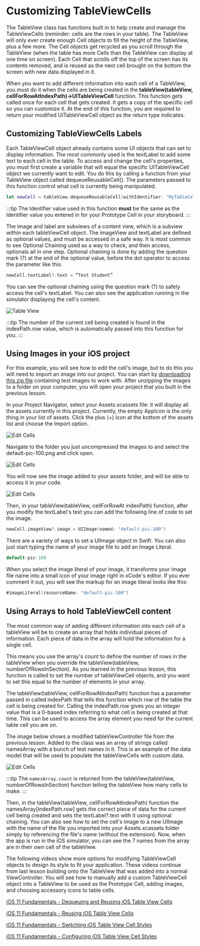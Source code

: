 # Customizing TableViewCells

The TableView class has functions built in to help create and manage the TableViewCells (reminder: cells are the rows in your table).  The TableView will only ever create enough Cell objects to fill the height of the TableView, plus a few more.  The Cell objects get recycled as you scroll through the TableView (when the table has more Cells than the TableView can display at one time on screen).  Each Cell that scrolls off the top of the screen has its contents removed, and is reused as the next cell brought on the bottom the screen with new data displayed in it.

When you want to add different information into each cell of a TableView, you must do it when the cells are being created in the **tableView(tableView, cellForRowAtIndexPath)->UITableViewCell** function.  This function gets called once for each cell that gets created.  It gets a copy of the specific cell so you can customize it.  At the end of this function, you are required to return your modified UITableViewCell object as the return type indicates.

## Customizing TableViewCells Labels

Each TableViewCell object already contains some UI objects that can set to display information.  The most commonly used is the textLabel to add some text to each cell in the table.  To access and change the cell's properties, you must first create a variable that will equal the specific UITableViewCell object we currently want to edit.  You do this by calling a function from your TableView object called dequeueReusableCell().  The parameters passed to this function control what cell is currently being manipulated.

```swift
let newCell = tableView.dequeueReusableCell(withIdentifier: "MyTableCell", for: indexPath)
```

:::tip
The Identifier value used in this function **must** be the same as the Identifier value you entered in for your Prototype Cell in your storyboard.
:::

The image and label are subviews of a content view, which is a subview within each tableViewCell object.  The imageView and textLabel are defined as optional values, and must be accessed in a safe way.  It is most common to see Optional Chaining used as a way to check, and then access, optionals all in one step.  Optional chaining is done by adding the question mark (?) at the end of the optional value, before the dot operator to access the parameter like this.

```swift
newCell.textLabel?.text = “Test Student”
```

You can see the optional chaining using the question mark (?) to safely access the cell's textLabel.  You can also see the application running in the simulator displaying the cell's content.

![Table View](/F2020/assets/img/TableViews_11B.png)

:::tip
The number of the current cell being created is found in the indexPath.row value, which is automatically passed into this function for you.
:::

## Using Images in your iOS project

For this example, you will see how to edit the cell's image, but to do this you will need to import an image into our project.  You can start by  [downloading this zip file](/F2020/assets/downloads/ImageAssets.zip) containing test images to work with.  After unzipping the images to a folder on your computer, you will open your project that you built in the previous lesson.

In your Project Navigator, select your Assets.xcassets file: it will display all the assets currently in this project.  Currently, the empty AppIcon is the only thing in your list of assets.  Click the plus (+) icon at the bottom of the assets list and choose the Import option.

![Edit Cells](/F2020/assets/img/EditCell_1.png)

Navigate to the folder you just uncompressed the images to and select the default-pic-100.png and click open.

![Edit Cells](/F2020/assets/img/EditCell_2.png)

You will now see the image added to your assets folder, and will be able to access it in your code.

![Edit Cells](/F2020/assets/img/EditCell_3.png)

Then, in your tableView(tableView, cellForRowAt indexPath) function, after you modify the textLabel's text you can add the following line of code to set the image.

```swift
newCell.imageView?.image = UIImage(named: "default-pic-100")
```

There are a variety of ways to set a UIImage object in Swift. You can also just start typing the name of your image file to add an Image Literal.

```swift
default-pic-100
```

When you select the image literal of your image, it transforms your image file name into a small icon of your image right in xCode's editor.  If you ever comment it out, you will see the markup for an image literal looks like this:

```swift
#imageLiteral(resourceName: "default-pic-100")
```

## Using Arrays to hold TableViewCell content

The most common way of adding different information into each cell of a tableView will be to create an array that holds individual pieces of information.  Each piece of data in the array will hold the information for a single cell.

This means you use the array's count to define the number of rows in the tableView when you override the tableView(tableView, numberOfRowsInSection).  As you learned in the previous lesson, this function is called to set the number of tableViewCell objects, and you want to set this equal to the number of elements in your array.

The tableView(tableView, cellForRowAtIndexPath) function has a parameter passed in called indexPath that tells this function which row of the table the cell is being created for.  Calling the indexPath.row gives you an integer value that is a 0-based index referring to what cell is being created at that time.  This can be used to access the array element you need for the current table cell you are on.

The image below shows a modified tableViewController file from the previous lesson.  Added to the class was an array of strings called namesArray with a bunch of test names in it.  This is an example of the data model that will be used to populate the tableViewCells with custom data.

![Edit Cells](/F2020/assets/img/EditCell_4.png)

:::tip
The `namesArray.count` is returned from the tableView(tableView, numberOfRowsInSection) function telling the tableView how many cells to make.
:::

Then, in the tableView(tableView, cellForRowAtIndexPath) function the namesArray[indexPath.row] gets the correct piece of data for the current cell being created and sets the textLabel?.text with it using optional chaining.  You can also see how to set the cell's image to a new UIImage with the name of the file you imported into your Assets.xcassets folder simply by referencing the file's name (without the extension).  Now, when the app is run in the iOS simulator, you can see the 7 names from the array are in their own cell of the tableView.

The following videos show more options for modifying TableViewCell objects to design its style to fit your application.  These videos continue from last lesson building onto the TableView that was added into a normal ViewController.  You will see how to manually add a custom TableViewCell object into a TableView to be used as the Prototype Cell, adding images, and choosing accessory icons to table cells.

[iOS 11 Fundamentals - Dequeuing and Reusing iOS Table View Cells <Badge text="Pluralsight"/>](https://app.pluralsight.com/course-player?clipId=3d4ca343-4b6d-4345-9175-bad70f8df60d)

[iOS 11 Fundamentals - Reusing iOS Table View Cells <Badge text="Pluralsight"/>](https://app.pluralsight.com/course-player?clipId=2c17e870-82dc-470b-bbbb-a5453b95b6ff)

[iOS 11 Fundamentals - Switching iOS Table View Cell Styles <Badge text="Pluralsight"/>](https://app.pluralsight.com/course-player?clipId=e2bebd32-6127-4961-98cb-58bca9d34886)

[iOS 11 Fundamentals - Configuring iOS Table View Cell Styles <Badge text="Pluralsight"/>](https://app.pluralsight.com/course-player?clipId=cc976b5a-aefc-425d-a167-b99b2ddc976c)
